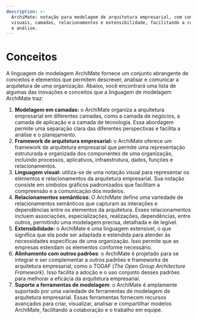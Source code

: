 ```yaml
---
description: >-
  ArchiMate: notação para modelagem de arquitetura empresarial, com conceitos
  visuais, camadas, relacionamentos e extensibilidade, facilitando a comunicação
  e análise.
---
```


# Conceitos

A linguagem de modelagem ArchiMate fornece um conjunto abrangente de conceitos e elementos que permitem descrever, analisar e comunicar a arquitetura de uma organização. Abaixo, você encontrará uma lista de algumas das inovações e conceitos que a linguagem de modelagem ArchiMate traz:

1. **Modelagem em camadas:** o ArchiMate organiza a arquitetura empresarial em diferentes camadas, como a camada de negócios, a camada de aplicação e a camada de tecnologia. Essa abordagem permite uma separação clara das diferentes perspectivas e facilita a análise e o planejamento.
2. **Framework de arquitetura empresarial:** o ArchiMate oferece um framework de arquitetura empresarial que permite uma representação estruturada e organizada dos componentes de uma organização, incluindo processos, aplicativos, infraestrutura, dados, funções e relacionamentos.
3. **Linguagem visual:** utiliza-se de uma notação visual para representar os elementos e relacionamentos da arquitetura empresarial. Sua notação consiste em símbolos gráficos padronizados que facilitam a compreensão e a comunicação dos modelos.
4. **Relacionamentos semânticos**: O ArchiMate define uma variedade de relacionamentos semânticos que capturam as interações e dependências entre os elementos da arquitetura. Esses relacionamentos incluem associações, especializações, realizações, dependências, entre outros, permitindo uma modelagem precisa, detalhada e de legível.
5. **Extensibilidade:** o ArchiMate é uma linguagem extensível, o que significa que ela pode ser adaptada e estendida para atender às necessidades específicas de uma organização. Isso permite que as empresas estendam os elementos conforme necessário.
6. **Alinhamento com outros padrões**: o ArchiMate é projetado para se integrar e ser complementar a outros padrões e frameworks de arquitetura empresarial, como o TOGAF (_The Open Group Architecture Framework_). Isso facilita a adoção e o uso conjunto desses padrões para melhorar a eficácia da arquitetura empresarial.
7. **Suporte a ferramentas de modelagem**: o ArchiMate é amplamente suportado por uma variedade de ferramentas de modelagem de arquitetura empresarial. Essas ferramentas fornecem recursos avançados para criar, visualizar, analisar e compartilhar modelos ArchiMate, facilitando a colaboração e o trabalho em equipe.
